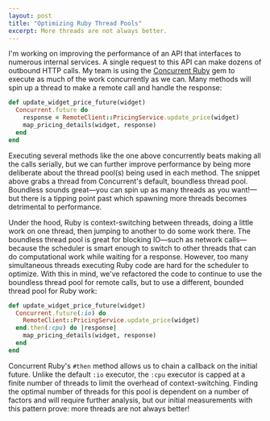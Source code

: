 ```yaml
---
layout: post
title: "Optimizing Ruby Thread Pools"
excerpt: More threads are not always better.
---
```


I'm working on improving the performance of an API that interfaces to numerous internal services. A single request to this API can make dozens of outbound HTTP calls. My team is using the [Concurrent Ruby](https://github.com/ruby-concurrency/concurrent-ruby) gem to execute as much of the work concurrently as we can. Many methods will spin up a thread to make a remote call and handle the response:

```ruby
def update_widget_price_future(widget)
  Concurrent.future do
    response = RemoteClient::PricingService.update_price(widget)
    map_pricing_details(widget, response)
  end
end
```

Executing several methods like the one above concurrently beats making all the calls serially, but we can further improve performance by being more deliberate about the thread pool(s) being used in each method. The snippet above grabs a thread from Concurrent's default, boundless thread pool. Boundless sounds great—you can spin up as many threads as you want!—but there is a tipping point past which spawning more threads becomes detrimental to performance.

Under the hood, Ruby is context-switching between threads, doing a little work on one thread, then jumping to another to do some work there. The boundless thread pool is great for blocking IO—such as network calls—because the scheduler is smart enough to switch to other threads that can do computational work while waiting for a response. However, too many simultaneous threads executing Ruby code are hard for the scheduler to optimize. With this in mind, we've refactored the code to continue to use the boundless thread pool for remote calls, but to use a different, bounded thread pool for Ruby work:

```ruby
def update_widget_price_future(widget)
  Concurrent.future(:io) do
    RemoteClient::PricingService.update_price(widget)
  end.then(:cpu) do |response|
    map_pricing_details(widget, response)
  end
end
```

Concurrent Ruby's `#then` method allows us to chain a callback on the initial future. Unlike the default `:io` executor, the `:cpu` executor is capped at a finite number of threads to limit the overhead of context-switching. Finding the optimal number of threads for this pool is dependent on a number of factors and will require further analysis, but our initial measurements with this pattern prove: more threads are not always better!